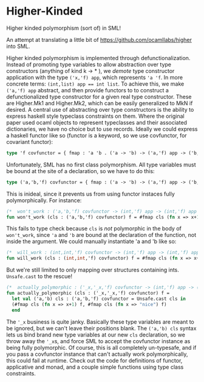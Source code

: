 # Higher-Kinded
Higher kinded polymorphism (sort of) in SML!

An attempt at translating a little bit of https://github.com/ocamllabs/higher into SML.

Higher kinded polymorphism is implemented through defunctionalization. Instead of promoting type variables to
allow abstraction over type constructors (anything of kind k -> * ), we _demote_ type constructor application 
with the type `('x,'f) app`, which represents `'a 'f`. In more concrete terms: `(int,list) app == int list`. To achieve this, we make `('a,'f) app` abstract, and then provide functors to to construct a defunctionalized type constructor for a given real type constructor. These are Higher.Mk1 and Higher.Mk2, which can be easily generalized to MkN if desired. A central use of abstracting over type constructors is the ability to express haskell style typeclass constraints on them. Where the original paper used ocaml objects to represent typeclasses and their associated dictionaries, we have no choice but to use records. Ideally we could express a haskell functor like so (functor is a keyword, so we use covfunctor, for covariant functor):
```sml
type 'f covfunctor = { fmap : 'a 'b . ('a -> 'b) -> ('a,'f) app -> ('b,'f) app }
```
Unfortunately, SML has no first class polymorphism. All type variables must be bound at the site of a declaration, so we have to do this:
```sml
type ('a,'b,'f) covfunctor = { fmap : ('a -> 'b) -> ('a,'f) app -> ('b,'f) app }
```
This is inideal, since it prevents us from using functor instaces fully polymorphically. For instance:
```sml
(*  won't_work : ('a,'b,'f) covfunctor -> (int,'f) app -> (int,'f) app *) 
fun won't_work (cls : ('a,'b,'f) covfunctor) f = #fmap cls (fn x => x+1) f
```
This fails to type check because `cls` is _not_ polymorphic in the body of `won't_work`, since `'a` and `'b` are bound at the declaration of the function, not inside the argument. We could manually instantiate 'a and 'b like so:
```sml
(*  will_work : (int,int,'f) covfunctor -> (int,'f) app -> (int,'f) app *)
fun will_work (cls : (int,int,'f) covfunctor) f = #fmap cls (fn x => x+1) f
```
But we're still limited to only mapping over structures containing ints. `Unsafe.cast` to the rescue!
```sml
(*  actually_polymorphic : ('_x,'_x,'f) covfunctor -> (int,'f) app -> (int,'f) app * (string,'f) app *)
fun actually_polymorphic (cls : ('_x,'_x,'f) covfunctor) f =
  let val ('a,'b) cls : ('a,'b,'f) covfunctor = Unsafe.cast cls in
  (#fmap cls (fn x => x+1) f, #fmap cls (fn x => "nice") f)
  end
```
The `'_x` business is quite janky. Basically these type variables are meant to be ignored, but we can't leave their positions blank. The `('a,'b) cls` syntax lets us bind brand new type variables at our new `cls` declaration, so we throw away the `'_x`s, and force SML to accept the covfunctor instance as being fully polymorphic. Of course, this is all completely un-typesafe, and if you pass a covfunctor instance that can't actually work polymorphically, this could fail at runtime. Check out the code for definitions of functor, applicative and monad, and a couple simple functions using type class constraints.
